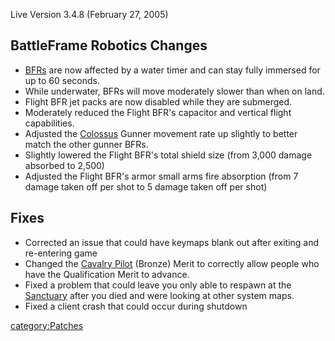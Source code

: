 Live Version 3.4.8 (February 27, 2005)

## BattleFrame Robotics Changes

- [BFRs](../vehicles/BattleFrame_Robotics.md) are now affected by a water timer and can
  stay fully immersed for up to 60 seconds.
- While underwater, BFRs will move moderately slower than when on
  land.
- Flight BFR jet packs are now disabled while they are submerged.
- Moderately reduced the Flight BFR's capacitor and vertical flight
  capabilities.
- Adjusted the [Colossus](../vehicles/Colossus.md) Gunner movement rate up
  slightly to better match the other gunner BFRs.
- Slightly lowered the Flight BFR's total shield size (from 3,000
  damage absorbed to 2,500)
- Adjusted the Flight BFR's armor small arms fire absorption (from 7
  damage taken off per shot to 5 damage taken off per shot)

## Fixes

- Corrected an issue that could have keymaps blank out after exiting
  and re-entering game
- Changed the [Cavalry Pilot](../merits/Cavalry_Pilot.md) (Bronze) Merit
  to correctly allow people who have the Qualification Merit to
  advance.
- Fixed a problem that could leave you only able to respawn at the
  [Sanctuary](../locations/Sanctuary.md) after you died and were looking at
  other system maps.
- Fixed a client crash that could occur during shutdown

[category:Patches](category:Patches.md)
